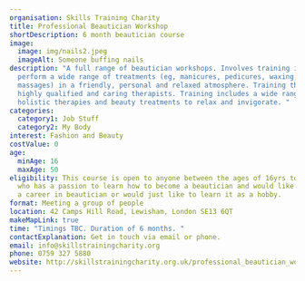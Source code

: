 ```yaml
---
organisation: Skills Training Charity
title: Professional Beautician Workshop
shortDescription: 6 month beautician course
image:
  image: img/nails2.jpeg
  imageAlt: Someone buffing nails
description: "A full range of beautician workshops. Involves training in how to
  perform a wide range of treatments (eg, manicures, pedicures, waxing,
  massages) in a friendly, personal and relaxed atmosphere. Training through
  highly qualified and caring therapists. Training includes a wide range of
  holistic therapies and beauty treatments to relax and invigorate. "
categories:
  category1: Job Stuff
  category2: My Body
interest: Fashion and Beauty
costValue: 0
age:
  minAge: 16
  maxAge: 50
eligibility: This course is open to anyone between the ages of 16yrs to 50yrs
  who has a passion to learn how to become a beautician and would like to pursue
  a career in beautician or would just like to learn it as a hobby.
format: Meeting a group of people
location: 42 Camps Hill Road, Lewisham, London SE13 6QT
makeMapLink: true
time: "Timings TBC. Duration of 6 months. "
contactExplanation: Get in touch via email or phone.
email: info@skillstrainingcharity.org
phone: 0759 327 5880
website: http://skillstrainingcharity.org.uk/professional_beautician_workshop.htm
---
```

